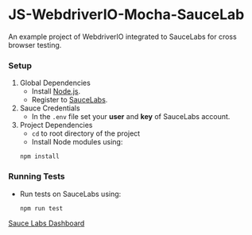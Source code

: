 # JS-WebdriverIO-Mocha-SauceLab

An example project of WebdriverIO integrated to SauceLabs for cross browser testing.

### Setup

1. Global Dependencies
    * Install [Node.js](https://nodejs.org/en/).
    * Register to [SauceLabs](https://saucelabs.com/).
2. Sauce Credentials
    * In the `.env` file set your **user** and **key** of SauceLabs account.
3. Project Dependencies
    * `cd` to root directory of the project
    * Install Node modules using:
   ```
   npm install
   ```

### Running Tests

* Run tests on SauceLabs using:
  ```
  npm run test
  ```

[Sauce Labs Dashboard](https://saucelabs.com/beta/dashboard/)

